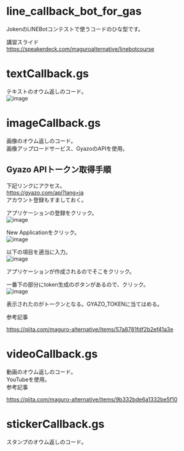 # line_callback_bot_for_gas
JokenのLINEBotコンテストで使うコードのひな型です。  

講習スライド  
https://speakerdeck.com/maguroalternative/linebotcourse

# textCallback.gs
テキストのオウム返しのコード。  
![image](https://github.com/maguro-alternative/line_callback_bot_for_gas/assets/71870614/8bc085fd-e31c-40ba-bf2b-718f1ac2bab5)

# imageCallback.gs
画像のオウム返しのコード。  
画像アップロードサービス、GyazoのAPIを使用。  

## Gyazo APIトークン取得手順  
下記リンクにアクセス。  
https://gyazo.com/api?lang=ja  
アカウント登録もすましておく。    

アプリケーションの登録をクリック。  
![image](https://github.com/maguro-alternative/line_callback_bot_for_gas/assets/71870614/5b8c8c5d-165a-406d-b431-7aa499e609cc)  

New Applicationをクリック。  
![image](https://github.com/maguro-alternative/line_callback_bot_for_gas/assets/71870614/0b510b81-f82d-4457-9569-f1c5ce927ee1)

以下の項目を適当に入力。  
![image](https://github.com/maguro-alternative/line_callback_bot_for_gas/assets/71870614/bc98a26f-1407-45e0-8fbf-1f8df489eb05)  

アプリケーションが作成されるのでそこをクリック。  

一番下の部分にtoken生成のボタンがあるので、クリック。    
![image](https://github.com/maguro-alternative/line_callback_bot_for_gas/assets/71870614/6a73e573-ed35-4625-9d62-ad07d0cc151e)  

表示されたのがトークンとなる。GYAZO_TOKENに当てはめる。

参考記事  

https://qiita.com/maguro-alternative/items/57a8781fdf2b2ef41a3e

# videoCallback.gs
動画のオウム返しのコード。  
YouTubeを使用。  
参考記事  

https://qiita.com/maguro-alternative/items/9b332bde6a1332be5f10

# stickerCallback.gs
スタンプのオウム返しのコード。
